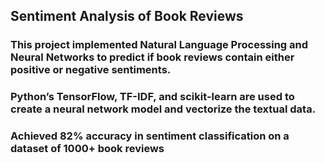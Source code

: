 ## Sentiment Analysis of Book Reviews 
### This project implemented Natural Language Processing and Neural Networks to predict if book reviews contain either positive or negative sentiments. 
### Python’s TensorFlow, TF-IDF, and scikit-learn are used to create a neural network model and vectorize the textual data. 
### Achieved 82% accuracy in sentiment classification on a dataset of 1000+ book reviews

